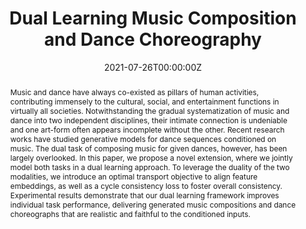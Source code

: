 ---
title: "Dual Learning Music Composition and Dance Choreography"
authors:
- shuangwu
- Zhenguang Liu
- Shijian Lu
- licheng

date: "2021-07-26T00:00:00Z"
doi: ""

# Schedule page publish date (NOT publication's date).
publishDate: "2021-07-26T00:00:00Z"

# Publication type.
# Legend: 0 = Uncategorized; 1 = Conference paper; 2 = Journal article;
# 3 = Preprint / Working Paper; 4 = Report; 5 = Book; 6 = Book section;
# 7 = Thesis; 8 = Patent
publication_types: ["1"]

# Publication name and optional abbreviated publication name.
publication: Proceedings of the 29th ACM International Conference on Multimedia
publication_short: ACM Multimedia

abstract: "Music and dance have always co-existed as pillars of human activities, contributing immensely to the cultural, social, and entertainment functions in virtually all societies. Notwithstanding the gradual systematization of music and dance into two independent disciplines, their intimate connection is undeniable and one art-form often appears incomplete without the other. Recent research works have studied generative models for dance sequences conditioned on music. The dual task of composing music for given dances, however, has been largely overlooked. In this paper, we propose a novel extension, where we jointly model both tasks in a dual learning approach. To leverage the duality of the two modalities, we introduce an optimal transport objective to align feature embeddings, as well as a cycle consistency loss to foster overall consistency. Experimental results demonstrate that our dual learning framework improves individual task performance, delivering generated music compositions and dance choreographs that are realistic and faithful to the conditioned inputs."

# Summary. An optional shortened abstract.
# summary: "A hierarchical recurrent network structure is developed to simultaneously encodes local contexts of individual frames and global contexts of the sequence."

tags:
- MM
featured: true

links:
# - name: Custom Link
# url: https://example.org
url_pdf: https://dl.acm.org/doi/abs/10.1145/3474085.3475180
# url_code: https://github.com/BII-wushuang/Lie-Group-Motion-Prediction
# url_dataset: '#'
# url_poster: '#'
# url_project: https://coderstellaj.github.io/Hierarchical-Motion-Recurrent-Network-Website/
# url_slides: ''
# url_source: '#'
# url_video: 'https://www.youtube.com/watch?v=qi33KKUzrVA&feature=emb_title'


# Featured image
# To use, add an image named `featured.jpg/png` to your page's folder. 
image:
  caption: ''
  focal_point: ""
  preview_only: false

# Associated Projects (optional).
#   Associate this publication with one or more of your projects.
#   Simply enter your project's folder or file name without extension.
#   E.g. `internal-project` references `content/project/internal-project/index.md`.
#   Otherwise, set `projects: []`.
projects: []

# Slides (optional).
#   Associate this publication with Markdown slides.
#   Simply enter your slide deck's filename without extension.
#   E.g. `slides: "example"` references `content/slides/example/index.md`.
#   Otherwise, set `slides: ""`.
slides: ""
---